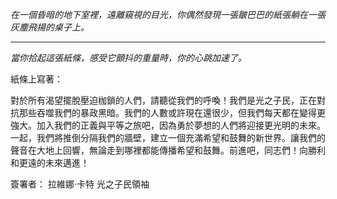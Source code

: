 _在一個昏暗的地下室裡，遠離窺視的目光，你偶然發現一張皺巴巴的紙張躺在一張灰塵飛揚的桌子上。_

---

_當你拾起這張紙條，感受它顫抖的重量時，你的心跳加速了。_

紙條上寫著：

對於所有渴望擺脫壓迫枷鎖的人們，請聽從我們的呼喚！我們是光之子民，正在對抗那些吞噬我們的暴政黑暗。我們的人數或許現在還很少，但我們每天都在變得更強大。加入我們的正義與平等之旅吧，因為勇於夢想的人們將迎接更光明的未來。一起，我們將推倒分隔我們的牆壁，建立一個充滿希望和鼓舞的新世界。讓我們的聲音在大地上回響，無論走到哪裡都能傳播希望和鼓舞。前進吧，同志們！向勝利和更遠的未來邁進！

簽署者：
拉維娜·卡特
光之子民領袖
